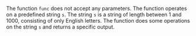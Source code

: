 The function `func` does not accept any parameters. The function operates on a predefined string `s`. The string `s` is a string of length between 1 and 1000, consisting of only English letters. The function does some operations on the string `s` and returns a specific output.